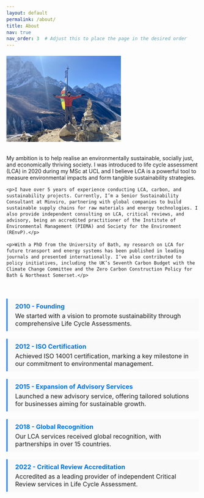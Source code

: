 ```yaml
---
layout: default
permalink: /about/
title: About
nav: true
nav_order: 3  # Adjust this to place the page in the desired order
---
```


<div class="about-container">
  <div class="profile-photo">
    <img src="/assets/img/about_me.jpg" alt="Your Name" />
  </div>
  <div class="about-text">
    <p>My ambition is to help realise an environmentally sustainable, socially just, and economically thriving society. I was introduced to life cycle assessment (LCA) in 2020 during my MSc at UCL and I believe LCA is a powerful tool to measure environmental impacts and form tangible sustainability strategies.</p>

    <p>I have over 5 years of experience conducting LCA, carbon, and sustainability projects. Currently, I’m a Senior Sustainability Consultant at Minviro, partnering with global companies to build sustainable supply chains for raw materials and energy technologies. I also provide independent consulting on LCA, critical reviews, and advisory, being an accredited practitioner of the Institute of Environmental Management (PIEMA) and Society for the Environment (REnvP).</p>

    <p>With a PhD from the University of Bath, my research on LCA for future transport and energy systems has been published in leading journals and presented internationally. I’ve also contributed to policy initiatives, including the UK’s Seventh Carbon Budget with the Climate Change Committee and the Zero Carbon Construction Policy for Bath & Northeast Somerset.</p>
  </div>
</div>

<div class="timeline">
  <div class="milestone">
    <h3>2010 - Founding</h3>
    <p>We started with a vision to promote sustainability through comprehensive Life Cycle Assessments.</p>
  </div>
  <div class="milestone">
    <h3>2012 - ISO Certification</h3>
    <p>Achieved ISO 14001 certification, marking a key milestone in our commitment to environmental management.</p>
  </div>
  <div class="milestone">
    <h3>2015 - Expansion of Advisory Services</h3>
    <p>Launched a new advisory service, offering tailored solutions for businesses aiming for sustainable growth.</p>
  </div>
  <div class="milestone">
    <h3>2018 - Global Recognition</h3>
    <p>Our LCA services received global recognition, with partnerships in over 15 countries.</p>
  </div>
  <div class="milestone">
    <h3>2022 - Critical Review Accreditation</h3>
    <p>Accredited as a leading provider of independent Critical Review services in Life Cycle Assessment.</p>
  </div>
</div>

<style>
  .about-container {
    display: flex;
    flex-wrap: wrap;
    align-items: flex-start;
    margin-top: 20px;
  }

  .profile-photo {
    flex: 0 0 auto;
    margin-right: 20px;
    margin-bottom: 20px;
  }

  .profile-photo img {
    max-width: 300px; /* Set a reasonable maximum width */
    height: auto; /* Maintain the aspect ratio */
    display: block; /* Remove inline spacing issues */
  }

  .about-text {
    flex: 1;
    min-width: 300px; /* Prevent text from squishing too much on narrow screens */
  }

  .timeline {
    margin-top: 40px;
    display: flex;
    flex-direction: column;
  }

  .milestone {
    background-color: #f9f9f9;
    border-left: 3px solid #0073e6;
    padding: 10px 20px;
    margin-bottom: 20px;
  }

  .milestone h3 {
    margin: 0;
    color: #0073e6;
  }

  .milestone p {
    margin: 5px 0 0;
    font-size: 1rem;
  }
</style>
